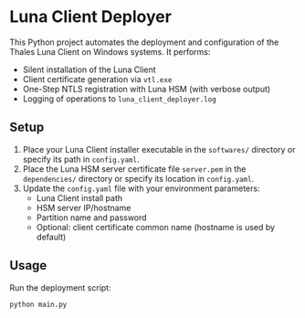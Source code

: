 # Luna Client Deployer

This Python project automates the deployment and configuration of the Thales Luna Client on Windows systems. It performs:

- Silent installation of the Luna Client
- Client certificate generation via `vtl.exe`
- One-Step NTLS registration with Luna HSM (with verbose output)
- Logging of operations to `luna_client_deployer.log`

## Setup

1. Place your Luna Client installer executable in the `softwares/` directory or specify its path in `config.yaml`.
2. Place the Luna HSM server certificate file `server.pem` in the `dependencies/` directory or specify its location in `config.yaml`.
3. Update the `config.yaml` file with your environment parameters:
   - Luna Client install path
   - HSM server IP/hostname
   - Partition name and password
   - Optional: client certificate common name (hostname is used by default)

## Usage

Run the deployment script:

```bash
python main.py